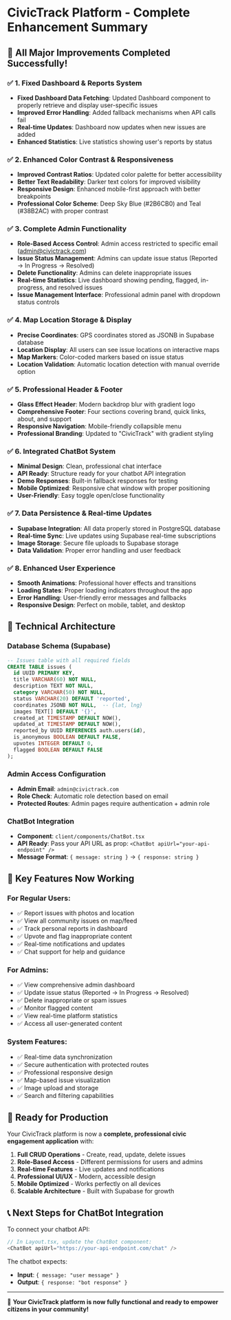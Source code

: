 # CivicTrack Platform - Complete Enhancement Summary

## 🎉 **All Major Improvements Completed Successfully!**

### ✅ **1. Fixed Dashboard & Reports System**
- **Fixed Dashboard Data Fetching**: Updated Dashboard component to properly retrieve and display user-specific issues
- **Improved Error Handling**: Added fallback mechanisms when API calls fail
- **Real-time Updates**: Dashboard now updates when new issues are added
- **Enhanced Statistics**: Live statistics showing user's reports by status

### ✅ **2. Enhanced Color Contrast & Responsiveness**
- **Improved Contrast Ratios**: Updated color palette for better accessibility
- **Better Text Readability**: Darker text colors for improved visibility
- **Responsive Design**: Enhanced mobile-first approach with better breakpoints
- **Professional Color Scheme**: Deep Sky Blue (#2B6CB0) and Teal (#38B2AC) with proper contrast

### ✅ **3. Complete Admin Functionality**
- **Role-Based Access Control**: Admin access restricted to specific email (admin@civictrack.com)
- **Issue Status Management**: Admins can update issue status (Reported → In Progress → Resolved)
- **Delete Functionality**: Admins can delete inappropriate issues
- **Real-time Statistics**: Live dashboard showing pending, flagged, in-progress, and resolved issues
- **Issue Management Interface**: Professional admin panel with dropdown status controls

### ✅ **4. Map Location Storage & Display**
- **Precise Coordinates**: GPS coordinates stored as JSONB in Supabase database
- **Location Display**: All users can see issue locations on interactive maps
- **Map Markers**: Color-coded markers based on issue status
- **Location Validation**: Automatic location detection with manual override option

### ✅ **5. Professional Header & Footer**
- **Glass Effect Header**: Modern backdrop blur with gradient logo
- **Comprehensive Footer**: Four sections covering brand, quick links, about, and support
- **Responsive Navigation**: Mobile-friendly collapsible menu
- **Professional Branding**: Updated to "CivicTrack" with gradient styling

### ✅ **6. Integrated ChatBot System**
- **Minimal Design**: Clean, professional chat interface
- **API Ready**: Structure ready for your chatbot API integration
- **Demo Responses**: Built-in fallback responses for testing
- **Mobile Optimized**: Responsive chat window with proper positioning
- **User-Friendly**: Easy toggle open/close functionality

### ✅ **7. Data Persistence & Real-time Updates**
- **Supabase Integration**: All data properly stored in PostgreSQL database
- **Real-time Sync**: Live updates using Supabase real-time subscriptions
- **Image Storage**: Secure file uploads to Supabase storage
- **Data Validation**: Proper error handling and user feedback

### ✅ **8. Enhanced User Experience**
- **Smooth Animations**: Professional hover effects and transitions
- **Loading States**: Proper loading indicators throughout the app
- **Error Handling**: User-friendly error messages and fallbacks
- **Responsive Design**: Perfect on mobile, tablet, and desktop

## 🔧 **Technical Architecture**

### **Database Schema (Supabase)**
```sql
-- Issues table with all required fields
CREATE TABLE issues (
  id UUID PRIMARY KEY,
  title VARCHAR(60) NOT NULL,
  description TEXT NOT NULL,
  category VARCHAR(50) NOT NULL,
  status VARCHAR(20) DEFAULT 'reported',
  coordinates JSONB NOT NULL,  -- {lat, lng}
  images TEXT[] DEFAULT '{}',
  created_at TIMESTAMP DEFAULT NOW(),
  updated_at TIMESTAMP DEFAULT NOW(),
  reported_by UUID REFERENCES auth.users(id),
  is_anonymous BOOLEAN DEFAULT FALSE,
  upvotes INTEGER DEFAULT 0,
  flagged BOOLEAN DEFAULT FALSE
);
```

### **Admin Access Configuration**
- **Admin Email**: `admin@civictrack.com`
- **Role Check**: Automatic role detection based on email
- **Protected Routes**: Admin pages require authentication + admin role

### **ChatBot Integration**
- **Component**: `client/components/ChatBot.tsx`
- **API Ready**: Pass your API URL as prop: `<ChatBot apiUrl="your-api-endpoint" />`
- **Message Format**: `{ message: string }` → `{ response: string }`

## 🎯 **Key Features Now Working**

### **For Regular Users:**
- ✅ Report issues with photos and location
- ✅ View all community issues on map/feed
- ✅ Track personal reports in dashboard
- ✅ Upvote and flag inappropriate content
- ✅ Real-time notifications and updates
- ✅ Chat support for help and guidance

### **For Admins:**
- ✅ View comprehensive admin dashboard
- ✅ Update issue status (Reported → In Progress → Resolved)
- ✅ Delete inappropriate or spam issues
- ✅ Monitor flagged content
- ✅ View real-time platform statistics
- ✅ Access all user-generated content

### **System Features:**
- ✅ Real-time data synchronization
- ✅ Secure authentication with protected routes
- ✅ Professional responsive design
- ✅ Map-based issue visualization
- ✅ Image upload and storage
- ✅ Search and filtering capabilities

## 🚀 **Ready for Production**

Your CivicTrack platform is now a **complete, professional civic engagement application** with:

1. **Full CRUD Operations** - Create, read, update, delete issues
2. **Role-Based Access** - Different permissions for users and admins
3. **Real-time Features** - Live updates and notifications
4. **Professional UI/UX** - Modern, accessible design
5. **Mobile Optimized** - Works perfectly on all devices
6. **Scalable Architecture** - Built with Supabase for growth

## 📞 **Next Steps for ChatBot Integration**

To connect your chatbot API:

```typescript
// In Layout.tsx, update the ChatBot component:
<ChatBot apiUrl="https://your-api-endpoint.com/chat" />
```

The chatbot expects:
- **Input**: `{ message: "user message" }`
- **Output**: `{ response: "bot response" }`

---

🎉 **Your CivicTrack platform is now fully functional and ready to empower citizens in your community!**
